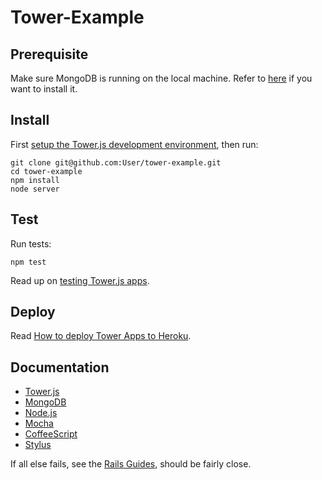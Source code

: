 # Tower-Example

## Prerequisite

Make sure MongoDB is running on the local machine. Refer to [here](http://docs.mongodb.org/manual/tutorial/install-mongodb-on-debian-or-ubuntu-linux/) if you want to install it.

## Install

First [setup the Tower.js development environment](http://towerjs.org/guides/development#environment), then run:

```
git clone git@github.com:User/tower-example.git
cd tower-example
npm install
node server
```

## Test

Run tests:

```
npm test
```

Read up on [testing Tower.js apps](http://towerjs.org/guides/testing).

## Deploy

Read [How to deploy Tower Apps to Heroku](http://towerjs.org/guides/deployment#heroku).

## Documentation

- [Tower.js](http://towerjs.org/guides)
- [MongoDB](http://www.mongodb.org/display/DOCS/Advanced+Queries)
- [Node.js](http://nodejs.org/docs/v0.6.11/api/fs.html)
- [Mocha](https://github.com/visionmedia/mocha)
- [CoffeeScript](http://coffeescript.org/)
- [Stylus](http://learnboost.github.com/stylus/)

If all else fails, see the [Rails Guides](http://guides.rubyonrails.org/), should be fairly close.

